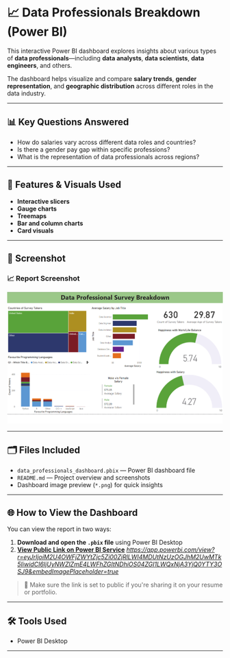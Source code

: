 # 📈 Data Professionals Breakdown (Power BI)

This interactive Power BI dashboard explores insights about various types of **data professionals**—including **data analysts**, **data scientists**, **data engineers**, and others.

The dashboard helps visualize and compare **salary trends**, **gender representation**, and **geographic distribution** across different roles in the data industry.

---

## 📊 Key Questions Answered

- How do salaries vary across different data roles and countries?  
- Is there a gender pay gap within specific professions?  
- What is the representation of data professionals across regions?

---

## 🧠 Features & Visuals Used

- **Interactive slicers** 
- **Gauge charts** 
- **Treemaps** 
- **Bar and column charts** 
- **Card visuals**

---

## 📸 Screenshot

### 📈 Report Screenshot
![Salary Visual](Dashboard.png)

---

## 🗂️ Files Included

- `data_professionals_dashboard.pbix` — Power BI dashboard file  
- `README.md` — Project overview and screenshots  
- Dashboard image preview (`*.png`) for quick insights

---

## 🌐 How to View the Dashboard

You can view the report in two ways:

1. **Download and open the `.pbix` file** using Power BI Desktop  
2. **[View Public Link on Power BI Service](#)** *https://app.powerbi.com/view?r=eyJrIjoiM2U4OWFjZWYtZjc5Zi00ZjRlLWI4MDUtNzUzOGJhM2UwMTk5IiwidCI6IjUyNWZlZmE4LWFhZGItNDhiOS04ZGI1LWQxNjA3YjQ0YTY3OSJ9&embedImagePlaceholder=true*

> 🔐 Make sure the link is set to public if you're sharing it on your resume or portfolio.

---

## 🛠️ Tools Used

- Power BI Desktop  

---
